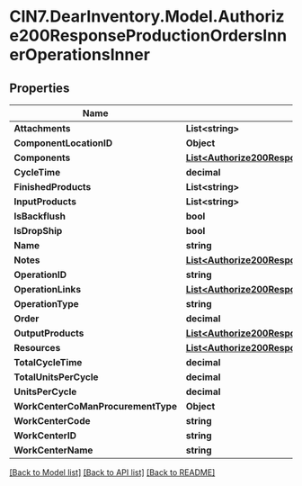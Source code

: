 # CIN7.DearInventory.Model.Authorize200ResponseProductionOrdersInnerOperationsInner

## Properties

| Name                               | Type                                                                                                                                                                          | Description | Notes      |
| ---------------------------------- | ----------------------------------------------------------------------------------------------------------------------------------------------------------------------------- | ----------- | ---------- |
| **Attachments**                    | **List&lt;string&gt;**                                                                                                                                                        |             | [optional] |
| **ComponentLocationID**            | **Object**                                                                                                                                                                    |             | [optional] |
| **Components**                     | [**List&lt;Authorize200ResponseProductionOrdersInnerOperationsInnerComponentsInner&gt;**](Authorize200ResponseProductionOrdersInnerOperationsInnerComponentsInner.md)         |             | [optional] |
| **CycleTime**                      | **decimal**                                                                                                                                                                   |             | [optional] |
| **FinishedProducts**               | **List&lt;string&gt;**                                                                                                                                                        |             | [optional] |
| **InputProducts**                  | **List&lt;string&gt;**                                                                                                                                                        |             | [optional] |
| **IsBackflush**                    | **bool**                                                                                                                                                                      |             | [optional] |
| **IsDropShip**                     | **bool**                                                                                                                                                                      |             | [optional] |
| **Name**                           | **string**                                                                                                                                                                    |             | [optional] |
| **Notes**                          | [**List&lt;Authorize200ResponseProductionOrdersInnerOperationsInnerNotesInner&gt;**](Authorize200ResponseProductionOrdersInnerOperationsInnerNotesInner.md)                   |             | [optional] |
| **OperationID**                    | **string**                                                                                                                                                                    |             | [optional] |
| **OperationLinks**                 | [**List&lt;Authorize200ResponseProductionOrdersInnerOperationsInnerOperationLinksInner&gt;**](Authorize200ResponseProductionOrdersInnerOperationsInnerOperationLinksInner.md) |             | [optional] |
| **OperationType**                  | **string**                                                                                                                                                                    |             | [optional] |
| **Order**                          | **decimal**                                                                                                                                                                   |             | [optional] |
| **OutputProducts**                 | [**List&lt;Authorize200ResponseProductionOrdersInnerOperationsInnerOutputProductsInner&gt;**](Authorize200ResponseProductionOrdersInnerOperationsInnerOutputProductsInner.md) |             | [optional] |
| **Resources**                      | [**List&lt;Authorize200ResponseProductionOrdersInnerOperationsInnerResourcesInner&gt;**](Authorize200ResponseProductionOrdersInnerOperationsInnerResourcesInner.md)           |             | [optional] |
| **TotalCycleTime**                 | **decimal**                                                                                                                                                                   |             | [optional] |
| **TotalUnitsPerCycle**             | **decimal**                                                                                                                                                                   |             | [optional] |
| **UnitsPerCycle**                  | **decimal**                                                                                                                                                                   |             | [optional] |
| **WorkCenterCoManProcurementType** | **Object**                                                                                                                                                                    |             | [optional] |
| **WorkCenterCode**                 | **string**                                                                                                                                                                    |             | [optional] |
| **WorkCenterID**                   | **string**                                                                                                                                                                    |             | [optional] |
| **WorkCenterName**                 | **string**                                                                                                                                                                    |             | [optional] |

[[Back to Model list]](../README.md#documentation-for-models) [[Back to API list]](../README.md#documentation-for-api-endpoints) [[Back to README]](../README.md)
